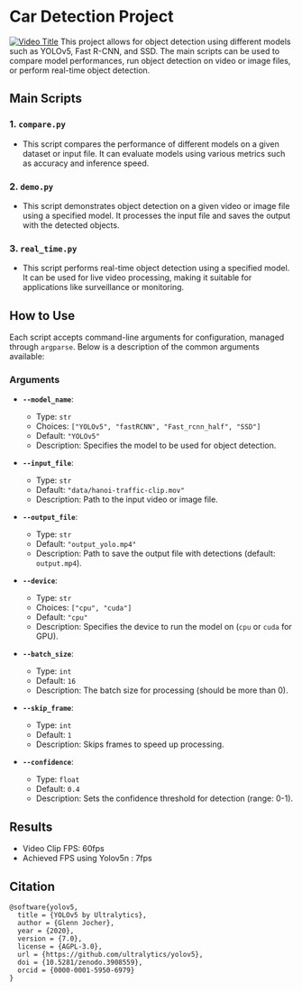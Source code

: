 # Car Detection Project
[![Video Title](https://github.com/AditShah1234/Car_Seg/blob/main/asset/output.png)](https://github.com/AditShah1234/Car_Seg/blob/main/asset/output_fastRCNN.mp4)
This project allows for object detection using different models such as YOLOv5, Fast R-CNN, and SSD. The main scripts can be used to compare model performances, run object detection on video or image files, or perform real-time object detection.

## Main Scripts

### 1. `compare.py`
   - This script compares the performance of different models on a given dataset or input file. It can evaluate models using various metrics such as accuracy and inference speed.

### 2. `demo.py`
   - This script demonstrates object detection on a given video or image file using a specified model. It processes the input file and saves the output with the detected objects.

### 3. `real_time.py`
   - This script performs real-time object detection using a specified model. It can be used for live video processing, making it suitable for applications like surveillance or monitoring.

## How to Use

Each script accepts command-line arguments for configuration, managed through `argparse`. Below is a description of the common arguments available:

### Arguments

- **`--model_name`**: 
   - Type: `str`
   - Choices: `["YOLOv5", "fastRCNN", "Fast_rcnn_half", "SSD"]`
   - Default: `"YOLOv5"`
   - Description: Specifies the model to be used for object detection.

- **`--input_file`**:
   - Type: `str`
   - Default: `"data/hanoi-traffic-clip.mov"`
   - Description: Path to the input video or image file.

- **`--output_file`**:
   - Type: `str`
   - Default: `"output_yolo.mp4"`
   - Description: Path to save the output file with detections (default: `output.mp4`).

- **`--device`**:
   - Type: `str`
   - Choices: `["cpu", "cuda"]`
   - Default: `"cpu"`
   - Description: Specifies the device to run the model on (`cpu` or `cuda` for GPU).

- **`--batch_size`**:
   - Type: `int`
   - Default: `16`
   - Description: The batch size for processing (should be more than 0).

- **`--skip_frame`**:
   - Type: `int`
   - Default: `1`
   - Description: Skips frames to speed up processing.

- **`--confidence`**:
   - Type: `float`
   - Default: `0.4`
   - Description: Sets the confidence threshold for detection (range: 0-1).

## Results

- Video Clip FPS: 60fps
- Achieved FPS using Yolov5n : 7fps

## Citation


```text
@software{yolov5,
  title = {YOLOv5 by Ultralytics},
  author = {Glenn Jocher},
  year = {2020},
  version = {7.0},
  license = {AGPL-3.0},
  url = {https://github.com/ultralytics/yolov5},
  doi = {10.5281/zenodo.3908559},
  orcid = {0000-0001-5950-6979}
}
